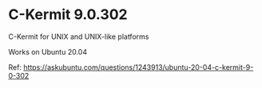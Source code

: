 # C-Kermit 9.0.302

C-Kermit for UNIX and UNIX-like platforms

Works on Ubuntu 20.04

Ref: https://askubuntu.com/questions/1243913/ubuntu-20-04-c-kermit-9-0-302
